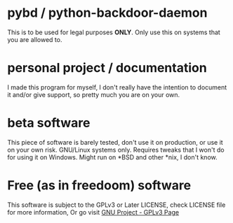 # pybd / python-backdoor-daemon
This is to be used for legal purposes **ONLY**.
Only use this on systems that you are allowed to.

# personal project / documentation
I made this program for myself, I don't really have the intention to document it and/or give support, so pretty much you are on your own.

# beta software
This piece of software is barely tested, don't use it on production, or use it on your own risk.
GNU/Linux systems only. Requires tweaks that I won't do for using it on Windows.
Might run on *BSD and other *nix, I don't know.

# Free (as in freedoom) software
This software is subject to the GPLv3 or Later LICENSE, check LICENSE file for more information,
Or go visit [GNU Project - GPLv3 Page](https://www.gnu.org/licenses/gpl-3.0.html)
